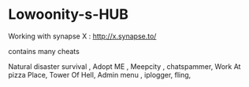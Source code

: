 # Lowoonity-s-HUB

Working with synapse X : http://x.synapse.to/

contains many cheats 

Natural disaster survival , 
Adopt ME ,
Meepcity ,
chatspammer,
Work At pizza Place,
Tower Of Hell,
Admin menu ,
iplogger,
fling,
